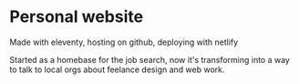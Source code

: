 # Personal website

Made with eleventy, hosting on github, deploying with netlify 

Started as a homebase for the job search, now it's transforming into a way to talk to local orgs about feelance design and web work.
